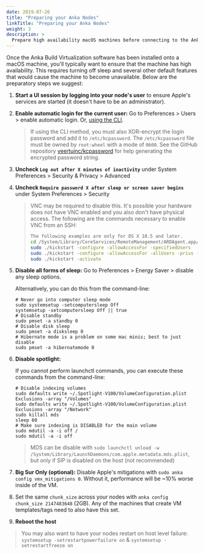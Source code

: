 ```yaml
---
date: 2019-07-26
title: "Preparing your Anka Nodes"
linkTitle: "Preparing your Anka Nodes"
weight: 3
description: >
  Prepare high availability macOS machines before connecting to the Anka Build Cloud Controller
---
```


Once the Anka Build Virtualization software has been installed onto a macOS machine, you'll typically want to ensure that the machine has high availability. This requires turning off sleep and several other default features that would cause the machine to become unavailable. Below are the preparatory steps we suggest:

1. **Start a UI session by logging into your node's user** to ensure Apple's services are started (it doesn't have to be an administrator).

2. **Enable automatic login for the current user:** Go to Preferences > Users > enable automatic login. Or, [using the CLI](https://github.com/veertuinc/kcpassword).

    > If using the CLI method, you must also XOR-encrypt the login password and add it to `/etc/kcpassword`.
    > The `/etc/kcpassword` file must be owned by `root:wheel` with a mode of `0600`.
    > See the GitHub repository [veertuinc/kcpassword](https://github.com/veertuinc/kcpassword) for help generating the encrypted password string.

3. **Uncheck `Log out after X minutes of inactivity`** under System Preferences > Security & Privacy > Advanced

3. **Uncheck `Require password X after sleep or screen saver begins`** under System Preferences > Security

    > VNC may be required to disable this. It's possible your hardware does not have VNC enabled and you also don't have physical access. The following are the commands necessary to enable VNC from an SSH:
    >  ```bash
    >  The following examples are only for OS X 10.5 and later.
    >  cd /System/Library/CoreServices/RemoteManagement/ARDAgent.app/Contents/Resources/
    >  sudo ./kickstart -configure -allowAccessFor -specifiedUsers
    >  sudo ./kickstart -configure -allowAccessFor -allUsers -privs -all
    >  sudo ./kickstart -activate
    >  ```

4. **Disable all forms of sleep:** Go to Preferences > Energy Saver > disable any sleep options.

    Alternatively, you can do this from the command-line:

    ```shell
    # Never go into computer sleep mode
    sudo systemsetup -setcomputersleep Off
    systemsetup -setcomputersleep Off || true
    # Disable standby
    sudo pmset -a standby 0
    # Disable disk sleep
    sudo pmset -a disksleep 0
    # Hibernate mode is a problem on some mac minis; best to just disable
    sudo pmset -a hibernatemode 0
    ```

5. **Disable spotlight:**

    If you cannot perform launchctl commands, you can execute these commands from the command-line:

    ```shell
    # Disable indexing volumes
    sudo defaults write ~/.Spotlight-V100/VolumeConfiguration.plist Exclusions -array "/Volumes"
    sudo defaults write ~/.Spotlight-V100/VolumeConfiguration.plist Exclusions -array "/Network"
    sudo killall mds
    sleep 60
    # Make sure indexing is DISABLED for the main volume
    sudo mdutil -a -i off /
    sudo mdutil -a -i off
    ```

    > MDS can be disable with `sudo launchctl unload -w /System/Library/LaunchDaemons/com.apple.metadata.mds.plist`, but only if SIP is disabled on the host (not recommended)

6. **Big Sur Only (optional):** Disable Apple's mitigations with `sudo anka config vmx_mitigations 0`. Without it, performance will be ~10% worse inside of the VM.

7. Set the same `chunk_size` across your nodes with `anka config chunk_size 2147483648` (2GB). Any of the machines that create VM templates/tags need to also have this set.

8. **Reboot the host**

> You may also want to have your nodes restart on host level failure: `systemsetup -setrestartpowerfailure on` & `systemsetup -setrestartfreeze on`